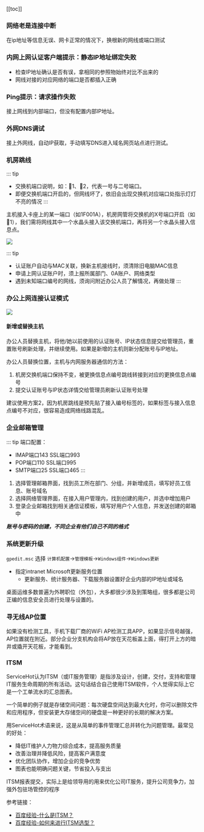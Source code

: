 [[toc]]

### 网络老是连接中断

在ip地址等信息无误、网卡正常的情况下，换根新的网线或端口测试

### 内网上网认证客户端提示：静态IP地址绑定失败

* 检查IP地址确认是否有误，拿相同的参照物始终对比不出来的
* 网线对接的对应网络的端口是否都插入正确

### Ping提示：请求操作失败

接上网线到内部端口，但没有配置内部IP地址。

### 外网DNS调试

接上外网线，自动IP获取，手动填写DNS进入域名网页站点进行测试。

### 机房跳线

::: tip
* 交换机端口说明，如：🔺1、🔻2，代表一号与二号端口。
* 即便交换机端口开启的，但网线坏了，依旧会出现交换机对应端口处指示灯灯不亮的情况
:::

主机接入卡座上的某一端口（如1F001A），机房网管将交换机的X号端口开启（如🔺1），我们需将网线其中一个水晶头接入该交换机端口，再将另一个水晶头接入信息点。

![](https://i.postimg.cc/NMNTsDGn/Snipaste-2020-03-26-00-08-36.png)

::: tip
* 认证账户自动与MAC关联，换新主机接线时，须清除旧电脑MAC信息
* 申请上网认证账户时，须上报所属部门、0A账户、网络类型 
* 遇到未知端口编号的网线，须询问附近办公人员了解情况，再做处理
:::

### 办公上网连接认证模式

![](https://i.postimg.cc/66j54sNh/0-58.jpg)

#### 新增或替换主机

办公人员替换主机，将他/她以前使用的认证账号、IP状态信息提交给管理员，重置账号刷新处理，并继续使用。如果是新增的主机则新分配账号与IP地址。

办公人员替换位置，主机与内网服务器通信的方法：
1. 机房交换机端口保持不变，被更换信息点编号跳线转接到对应的更换信息点编号
2. 提交认证账号与IP状态详情交给管理员刷新认证账号处理

建议使用方案2，因为机房跳线是预先贴了接入编号标签的，如果标签与接入信息点编号不对应，很容易造成网络线路混乱。

### 企业邮箱管理

::: tip
端口配置：
* IMAP端口143 SSL端口993
* POP端口110 SSL端口995
* SMTP端口25 SSL端口465
:::

1. 选择管理邮箱界面，找到员工所在部门、分组，并新增成员，填写好员工信息、账号域名
1. 选择网络管理界面，在接入用户管理内，找到创建的用户，并选中增加用户
1. 登录企业邮箱找到相关通信证模板，填写好用户个人信息，并发送创建的邮箱中

***账号与密码的创建，不同企业有他们自己不同的格式***

### 系统更新升级

`gpedit.msc` 选择 `计算机配置`->`管理模板`->`Windows组件`->`Windows更新`

* 指定intranet Microsoft更新服务位置
    * 更新服务、统计服务器、下载服务器设置好企业内部的IP地址或域名

桌面运维多数普遍为外聘职位（外包），大多都很少涉及到策略组，很多都是公司正编的信息安全员进行处理与设置的。

### 寻无线AP位置

如果没有检测工具，手机下载厂商的WiFi AP检测工具APP，如果显示信号越强，AP位置就在附近。部分企业分支机构会将AP放在天花板盖上面，得打开上方的暗井或撬开天花板，才能看到。

### ITSM

ServiceHot认为ITSM（或IT服务管理）是指涉及设计，创建，交付，支持和管理IT服务生命周期的所有活动。这句话结合自己使用ITSM软件，个人觉得实际上它是一个工单流水的汇总图表。

一个简单的例子就是存储空间问题：每次硬盘空间达到最大化时，你可以删除文件和应用程序，但安装更大存储空间的硬盘是一种更好的长期的解决方案。

用ServiceHot术语来说，这是从简单的事件管理汇总并转化为问题管理。最常见的好处：

* 降低IT维护人力物力综合成本，提高服务质量
* 改善治理并降低风险，提高客户满意度
* 优化团队协作，增加企业的竞争优势
* 图表也能明确问题关键，节省投入与支出

ITSM报表提交，实际上是给领导用的用来优化公司IT服务，提升公司竞争力，加强外包驻场管控的程序

参考链接：

* [百度经验-什么是ITSM？](https://jingyan.baidu.com/article/3a2f7c2ecce3e026afd611ca.html)
* [百度经验-如何来进行ITSM选型？](https://jingyan.baidu.com/article/f3ad7d0f5b1cb109c3345bd6.html)